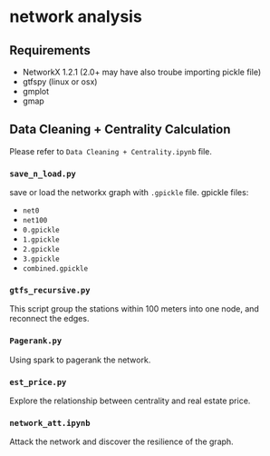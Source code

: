 # network analysis

## Requirements
- NetworkX 1.2.1 (2.0+ may have also troube importing pickle file)
- gtfspy (linux or osx)
- gmplot
- gmap

## Data Cleaning + Centrality Calculation ##
Please refer to `Data Cleaning + Centrality.ipynb` file.
### `save_n_load.py`
save or load the networkx graph with `.gpickle` file.
gpickle files:
* `net0` 
* `net100`
* `0.gpickle`
* `1.gpickle`
* `2.gpickle`
* `3.gpickle`
* `combined.gpickle`
### `gtfs_recursive.py`
This script group the stations within 100 meters into one node, and reconnect the edges.
### `Pagerank.py`
Using spark to pagerank the network.
### `est_price.py`
Explore the relationship between centrality and real estate price.
### `network_att.ipynb`
Attack the network and discover the resilience of the graph.

